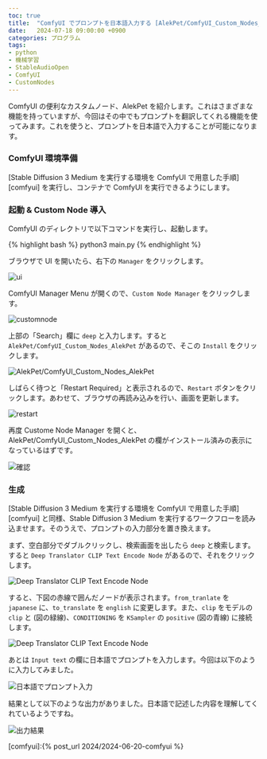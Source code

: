 ```yaml
---
toc: true
title:  "ComfyUI でプロンプトを日本語入力する [AlekPet/ComfyUI_Custom_Nodes_AlekPet]"
date:   2024-07-18 09:00:00 +0900
categories: プログラム
tags:
- python
- 機械学習
- StableAudioOpen
- ComfyUI
- CustomNodes
---
```

ComfyUI の便利なカスタムノード、AlekPet を紹介します。これはさまざまな機能を持っていますが、今回はその中でもプロンプトを翻訳してくれる機能を使ってみます。これを使うと、プロンプトを日本語で入力することが可能になります。

### ComfyUI 環境準備
[Stable Diffusion 3 Medium を実行する環境を ComfyUI で用意した手順][comfyui] を実行し、コンテナで ComfyUI を実行できるようにします。

### 起動 & Custom Node 導入
ComfyUI のディレクトリで以下コマンドを実行し、起動します。

{% highlight bash %}
python3 main.py
{% endhighlight %}

ブラウザで UI を開いたら、右下の `Manager` をクリックします。

![ui][img-1]

ComfyUI Manager Menu が開くので、`Custom Node Manager` をクリックします。

![customnode][img-2]

上部の「Search」欄に `deep` と入力します。すると `AlekPet/ComfyUI_Custom_Nodes_AlekPet` があるので、そこの `Install` をクリックします。

![AlekPet/ComfyUI_Custom_Nodes_AlekPet][img2]

しばらく待つと「Restart Required」と表示されるので、`Restart` ボタンをクリックします。あわせて、ブラウザの再読み込みを行い、画面を更新します。

![restart][img3]

再度 Custome Node Manager を開くと、AlekPet/ComfyUI_Custom_Nodes_AlekPet の欄がインストール済みの表示になっているはずです。

![確認][img4]

### 生成
[Stable Diffusion 3 Medium を実行する環境を ComfyUI で用意した手順][comfyui] と同様、Stable Diffusion 3 Medium を実行するワークフローを読み込ませます。そのうえで、プロンプトの入力部分を置き換えます。

まず、空白部分でダブルクリックし、検索画面を出したら `deep` と検索します。すると `Deep Translator CLIP Text Encode Node` があるので、それをクリックします。

![Deep Translator CLIP Text Encode Node][img5]

すると、下図の赤線で囲んだノードが表示されます。`from_tranlate` を `japanese` に、`to_translate` を `english` に変更します。また、`clip` をモデルの `clip` と (図の緑線)、`CONDITIONING` を `KSampler` の `positive` (図の青線) に接続します。

![Deep Translator CLIP Text Encode Node][img6]

あとは `Input text` の欄に日本語でプロンプトを入力します。今回は以下のように入力してみました。

![日本語でプロンプト入力][img7]

結果として以下のような出力がありました。日本語で記述した内容を理解してくれているようですね。

![出力結果][img8]


[comfyui]:{% post_url 2024/2024-06-20-comfyui %}

[img-1]:/assets/images/2024/06/ss-20240620-02.png
[img-2]:/assets/images/2024/07/ss-20240714-01.png
[img1]:/assets/images/2024/07/ss-20240718-01.png
[img2]:/assets/images/2024/07/ss-20240718-02.png
[img3]:/assets/images/2024/07/ss-20240718-03.png
[img4]:/assets/images/2024/07/ss-20240718-04.png
[img5]:/assets/images/2024/07/ss-20240718-05.png
[img6]:/assets/images/2024/07/ss-20240718-06.png
[img7]:/assets/images/2024/07/ss-20240718-07.png
[img8]:/assets/images/2024/07/ss-20240718-08.png

